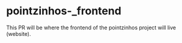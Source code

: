 # pointzinhos-_frontend
This PR will be where the frontend of the pointzinhos project will live (website).
